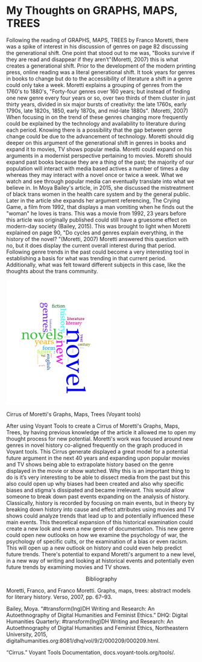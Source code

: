 


# My Thoughts on GRAPHS, MAPS, TREES


Following the reading of GRAPHS, MAPS, TREES by Franco Moretti, there was a spike of interest in his discussion of genres on page 82 discussing the generational shift. One point that stood out to me was, "Books survive if they are read and disappear if they aren’t"(Moretti, 2007) this is what creates a generational shift. Prior to the development of the modern printing press, online reading was a literal generational shift. It took years for genres in books to change but do to the accessibility of literature a shift in a genre could only take a week. Moretti explains a grouping of genres from the 1760's to 1880's, "Forty-four genres over 160 years; but instead of finding one new genre every four years or so, over two thirds of them cluster in just thirty years, divided in six major bursts of creativity: the late 1760s, early 1790s, late 1820s, 1850, early 1870s, and mid-late 1880s". (Moretti, 2007) When focusing in on the trend of these genres changing more frequently could be explained by the technology and availability to literature during each period. Knowing there is a possibility that the gap between genre change could be due to the advancement of technology. Moretti should dig deeper on this argument of the generational shift in genres in books and expand it to movies, TV shows popular media. Moretti could expand on his arguments in a modernist perspective pertaining to movies. Moretti should expand past books because they are a thing of the past; the majority of our population will interact with media based actives a number of times a day whereas they may interact with a novel once or twice a week. What we watch and see through popular media can eventually translate into what we believe in. In Moya Bailey's article, in 2015, she discussed the mistreatment of black trans women in the health care system and by the general public. Later in the article she expands her argument referencing, The Crying Game, a film from 1992, that displays a man vomiting when he finds out the "woman" he loves is trans. This was a movie from 1992, 23 years before this article was originally published could still have a gruesome effect on modern-day society (Bailey, 2015). This was brought to light when Moretti explained on page 90, "Do cycles and genres explain everything, in the history of the novel? "(Moretti, 2007) Moretti answered this question with no, but it does display the current overall interest during that period. Following genre trends in the past could become a very interesting tool in establishing a basis for what was trending in that current period. Additionally, what was felt toward different subjects in this case, like the thoughts about the trans community.
  
 

![](images/trees.png)

 <p font-size:small>Cirrus of Moretti's Graphs, Maps, Trees (Voyant tools) </p>
 
 
After using Voyant Tools to create a Cirrus of Moretti's Graphs, Maps, Trees, by having previous knowledge of the article it allowed me to open my thought process for new potential. Moretti's work was focused around new genres in novel history co-aligned frequently on the graph produced in Voyant tools. This Cirrus generate displayed  a great model for a potential future argument in the next 40 years and expanding upon popular movies and TV shows being able to extrapolate history based on the genre displayed in the movie or show watched. Why this is an important thing to do is it’s very interesting to be able to dissect media from the past but this also could open up why biases had been created and also why specific biases and stigma's dissipated and became irrelevant. This would allow someone to break down past events expanding on the analysis of history. Classically, history is recorded by focusing on main events, but in theory by breaking down history into cause and effect attributes using movies and TV shows could analyze trends that lead up to and potentially influenced these main events. This theoretical expansion of this historical examination could create a new look and even a new genre of documentation. This new genre could open new outlooks on how we examine the psychology of war, the psychology of specific cults, or the examination of a bias or even racism. This will open up a new outlook on history and could even help predict future trends. There's potential to expand Moretti's argument to a new level, in a new way of writing and looking at historical events and potentially even future trends by examining movies and TV shows.  
 
 
 
 <p></p>
 <p></P>
 <p></P>
 <p></P>
 
 
 
 
 
 
 
 
 
 
 <p align="center">
  Bibliography 
</p>
 
 
Moretti, Franco, and Franco Moretti. Graphs, maps, trees: abstract models for literary history. Verso, 2007, pp. 67–93. 
 
Bailey, Moya. “#transform(Ing)DH Writing and Research: An Autoethnography of Digital Humanities and Feminist Ethics.” DHQ: Digital Humanities Quarterly: #transform(Ing)DH Writing and Research: An Autoethnography of Digital Humanities and Feminist Ethics, Northeastern University, 2015, digitalhumanities.org:8081/dhq/vol/9/2/000209/000209.html.  
 
“Cirrus.” Voyant Tools Documentation, docs.voyant-tools.org/tools/.  
 
 
 

 

